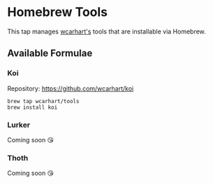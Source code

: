 # Homebrew Tools
This tap manages [wcarhart's](https://github.com/wcarhart) tools that are installable via Homebrew.

## Available Formulae
### Koi
Repository: https://github.com/wcarhart/koi
```
brew tap wcarhart/tools
brew install koi
```

### Lurker
Coming soon 😘

### Thoth
Coming soon 😘
